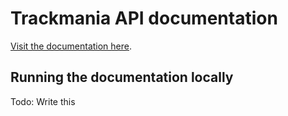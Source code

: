 # Trackmania API documentation
[Visit the documentation here](https://api.openplanet.dev/).

## Running the documentation locally
Todo: Write this
